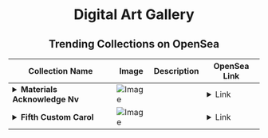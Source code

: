 <div align="center">

# Digital Art Gallery

## Trending Collections on OpenSea

| Collection Name                       | Image                                                                                     | Description                       | OpenSea Link                                                                                          |
|---------------------------------------|-------------------------------------------------------------------------------------------|-----------------------------------|--------------------------------------------------------------------------------------------------------|
| **<details><summary>Materials Acknowledge Nv</summary></details>** | ![Image](https://i.seadn.io/s/raw/files/74b42098135a2b25f38c499e7109afc0.jpg?w=500&auto=format?w=200&auto=format) |  | <details><summary>Link</summary>[Materials Acknowledge Nv](https://opensea.io/collection/materials-acknowledge-nv)</details> |
| **<details><summary>Fifth Custom Carol</summary></details>** | ![Image](https://i.seadn.io/s/raw/files/c5b65d0d40c6662108038a1e9b4777ad.jpg?w=500&auto=format?w=200&auto=format) |  | <details><summary>Link</summary>[Fifth Custom Carol](https://opensea.io/collection/fifth-custom-carol)</details> |

</div>